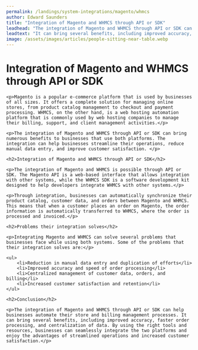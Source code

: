 ```yaml
---
permalink: /landings/system-integrations/magento/whmcs
author: Edward Saunders
title: "Integration of Magento and WHMCS through API or SDK"
leadhead: "The integration of Magento and WHMCS through API or SDK can help businesses automate their store and billing management processes"
leadtext: "It can bring several benefits, including improved accuracy, faster order processing, and centralization of data. By using the right tools and resources, businesses can seamlessly integrate the two platforms and enjoy the advantages of streamlined operations and increased customer satisfaction."
image: /assets/images/articles/people-sitting-near-table.webp
---
```

<div class="arttext">
	<h1>Integration of Magento and WHMCS through API or SDK</h1>

	<p>Magento is a popular e-commerce platform that is used by businesses of all sizes. It offers a complete solution for managing online stores, from product catalog management to checkout and payment processing. WHMCS, on the other hand, is a web hosting automation platform that is commonly used by web hosting companies to manage their billing, support, and client management activities.</p>

	<p>The integration of Magento and WHMCS through API or SDK can bring numerous benefits to businesses that use both platforms. The integration can help businesses streamline their operations, reduce manual data entry, and improve customer satisfaction. </p>

	<h2>Integration of Magento and WHMCS through API or SDK</h2>

	<p>The integration of Magento and WHMCS is possible through API or SDK. The Magento API is a web-based interface that allows integration with other systems, while the WHMCS SDK is a software development kit designed to help developers integrate WHMCS with other systems.</p>

	<p>Through integration, businesses can automatically synchronize their product catalog, customer data, and orders between Magento and WHMCS. This means that when a customer places an order on Magento, the order information is automatically transferred to WHMCS, where the order is processed and invoiced.</p>

	<h2>Problems their integration solves</h2>

	<p>Integrating Magento and WHMCS can solve several problems that businesses face while using both systems. Some of the problems that their integration solves are:</p>

	<ul>
		<li>Reduction in manual data entry and duplication of efforts</li>
		<li>Improved accuracy and speed of order processing</li>
		<li>Centralized management of customer data, orders, and billing</li>
		<li>Increased customer satisfaction and retention</li>
	</ul>

	<h2>Conclusion</h2>

	<p>The integration of Magento and WHMCS through API or SDK can help businesses automate their store and billing management processes. It can bring several benefits, including improved accuracy, faster order processing, and centralization of data. By using the right tools and resources, businesses can seamlessly integrate the two platforms and enjoy the advantages of streamlined operations and increased customer satisfaction.</p>

</div>